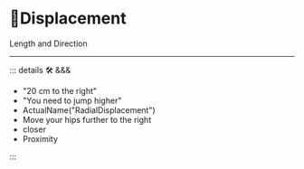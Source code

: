 # 🔻<via>Displacement</via>

Length and Direction

---

<!-- =================================================== -->
<!-- =================================================== -->
<!-- =================================================== -->
<!-- =================================================== -->
<!-- =================================================== -->
::: details 🛠 <dev>&&&</dev>

- "20 cm to the right"
- "You need to jump higher"
- ActualName("RadialDisplacement")
- Move your hips further to the right
- closer
- Proximity

:::

